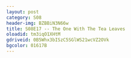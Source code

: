 ```yaml
---
layout: post 
category: S08 
header-img: BZBBiN3N66w 
title: S08E17 -- The One With The Tea Leaves 
oloadid: tm3iqO1XHtM 
gdriveid: 0B5Whx3bISzC5SGlWS21wcVZ2OVk 
bgcolor: 01617B
--- 
```

<!--more--> 
